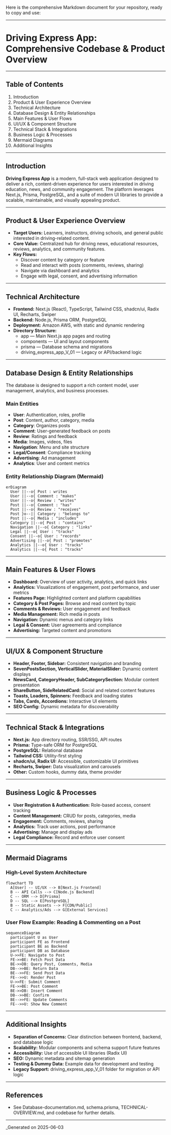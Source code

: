 Here is the comprehensive Markdown document for your repository, ready to copy and use:

---

# Driving Express App: Comprehensive Codebase & Product Overview

---

## Table of Contents

1. Introduction
2. Product & User Experience Overview
3. Technical Architecture
4. Database Design & Entity Relationships
5. Main Features & User Flows
6. UI/UX & Component Structure
7. Technical Stack & Integrations
8. Business Logic & Processes
9. Mermaid Diagrams
10. Additional Insights

---

## Introduction

**Driving Express App** is a modern, full-stack web application designed to deliver a rich, content-driven experience for users interested in driving education, news, and community engagement. The platform leverages Next.js, Prisma, PostgreSQL, and a suite of modern UI libraries to provide a scalable, maintainable, and visually appealing product.

---

## Product & User Experience Overview

- **Target Users:** Learners, instructors, driving schools, and general public interested in driving-related content.
- **Core Value:** Centralized hub for driving news, educational resources, reviews, analytics, and community features.
- **Key Flows:**
  - Discover content by category or feature
  - Read and interact with posts (comments, reviews, sharing)
  - Navigate via dashboard and analytics
  - Engage with legal, consent, and advertising information

---

## Technical Architecture

- **Frontend:** Next.js (React), TypeScript, Tailwind CSS, shadcn/ui, Radix UI, Recharts, Swiper
- **Backend:** Node.js, Prisma ORM, PostgreSQL
- **Deployment:** Amazon AWS, with static and dynamic rendering
- **Directory Structure:**
  - app — Main Next.js app pages and routing
  - components — UI and layout components
  - prisma — Database schema and migrations
  - driving_express_app_V_01 — Legacy or API/backend logic

---

## Database Design & Entity Relationships

The database is designed to support a rich content model, user management, analytics, and business processes.

### Main Entities

- **User**: Authentication, roles, profile
- **Post**: Content, author, category, media
- **Category**: Organizes posts
- **Comment**: User-generated feedback on posts
- **Review**: Ratings and feedback
- **Media**: Images, videos, files
- **Navigation**: Menu and site structure
- **Legal/Consent**: Compliance tracking
- **Advertising**: Ad management
- **Analytics**: User and content metrics

### Entity Relationship Diagram (Mermaid)

```mermaid
erDiagram
  User ||--o{ Post : writes
  User ||--o{ Comment : "makes"
  User ||--o{ Review : "writes"
  Post ||--o{ Comment : "has"
  Post ||--o{ Review : "receives"
  Post }o--|| Category : "belongs to"
  Post ||--o{ Media : "includes"
  Category ||--o{ Post : "contains"
  Navigation ||--o{ Category : "links"
  Legal ||--o{ User : "tracks"
  Consent ||--o{ User : "records"
  Advertising ||--o{ Post : "promotes"
  Analytics ||--o{ User : "tracks"
  Analytics ||--o{ Post : "tracks"
```

---

## Main Features & User Flows

- **Dashboard:** Overview of user activity, analytics, and quick links
- **Analytics:** Visualizations of engagement, post performance, and user metrics
- **Features Page:** Highlighted content and platform capabilities
- **Category & Post Pages:** Browse and read content by topic
- **Comments & Reviews:** User engagement and feedback
- **Media Management:** Rich media in posts
- **Navigation:** Dynamic menus and category links
- **Legal & Consent:** User agreements and compliance
- **Advertising:** Targeted content and promotions

---

## UI/UX & Component Structure

- **Header, Footer, Sidebar:** Consistent navigation and branding
- **SevenPostsSection, VerticalSlider, MaterialSlider:** Dynamic content displays
- **NewsCard, CategoryHeader, SubCategorySection:** Modular content presentation
- **ShareButton, SideRelatedCard:** Social and related content features
- **Toasts, Loaders, Spinners:** Feedback and loading states
- **Tabs, Cards, Accordions:** Interactive UI elements
- **SEO Config:** Dynamic metadata for discoverability

---

## Technical Stack & Integrations

- **Next.js:** App directory routing, SSR/SSG, API routes
- **Prisma:** Type-safe ORM for PostgreSQL
- **PostgreSQL:** Relational database
- **Tailwind CSS:** Utility-first styling
- **shadcn/ui, Radix UI:** Accessible, customizable UI primitives
- **Recharts, Swiper:** Data visualization and carousels
- **Other:** Custom hooks, dummy data, theme provider

---

## Business Logic & Processes

- **User Registration & Authentication:** Role-based access, consent tracking
- **Content Management:** CRUD for posts, categories, media
- **Engagement:** Comments, reviews, sharing
- **Analytics:** Track user actions, post performance
- **Advertising:** Manage and display ads
- **Legal Compliance:** Record and enforce user consent

---

## Mermaid Diagrams

### High-Level System Architecture

```mermaid
flowchart TD
  A[User] -- UI/UX --> B[Next.js Frontend]
  B -- API Calls --> C[Node.js Backend]
  C -- ORM --> D[Prisma]
  D -- SQL --> E[PostgreSQL]
  B -- Static Assets --> F[CDN/Public]
  C -- Analytics/Ads --> G[External Services]
```

### User Flow Example: Reading & Commenting on a Post

```mermaid
sequenceDiagram
  participant U as User
  participant FE as Frontend
  participant BE as Backend
  participant DB as Database
  U->>FE: Navigate to Post
  FE->>BE: Fetch Post Data
  BE->>DB: Query Post, Comments, Media
  DB-->>BE: Return Data
  BE-->>FE: Send Post Data
  FE-->>U: Render Post
  U->>FE: Submit Comment
  FE->>BE: Post Comment
  BE->>DB: Insert Comment
  DB-->>BE: Confirm
  BE-->>FE: Update Comments
  FE-->>U: Show New Comment
```

---

## Additional Insights

- **Separation of Concerns:** Clear distinction between frontend, backend, and database logic
- **Scalability:** Modular components and schema support future features
- **Accessibility:** Use of accessible UI libraries (Radix UI)
- **SEO:** Dynamic metadata and sitemap generation
- **Testing & Dummy Data:** Example data for development and testing
- **Legacy Support:** driving_express_app_V_01 folder for migration or API logic

---

## References

- See Database-documentation.md, schema.prisma, TECHNICAL-OVERVIEW.md, and codebase for further details.

---

\_Generated on 2025-06-03
